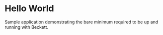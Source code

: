 # Hello World

Sample application demonstrating the bare minimum required to be up and running with Beckett.

